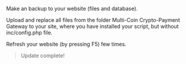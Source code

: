 Make an backup to your website (files and database).

Upload and replace all files from the folder Multi-Coin Crypto-Payment Gateway to your site, where you have installed your script, but without inc/config.php file.

Refresh your website (by pressing F5) few times.


> Update complete!